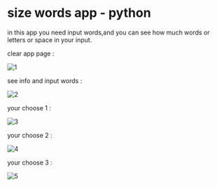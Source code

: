 # size words app - python
in this app you need input words,and you can see how much words or letters or space in your input.


clear app page :
                                        
![1](https://user-images.githubusercontent.com/59862302/174899423-adda1d0f-6b4a-4519-9786-80fe985c1bcd.jpg)

see info and input words :
                                        
![2](https://user-images.githubusercontent.com/59862302/174899523-11dcd107-36a2-43e2-97f4-b69fe64032f4.jpg)

your choose 1 :
                                                                          
![3](https://user-images.githubusercontent.com/59862302/174899641-1106c479-f8e3-4f3f-89b2-919d6fdf90f2.jpg)

your choose 2 :
                                                                
![4](https://user-images.githubusercontent.com/59862302/174899727-c1a130d8-d22a-4ca6-b0b9-faf964d3ac4e.jpg)

your choose 3 :
                                       
![5](https://user-images.githubusercontent.com/59862302/174899799-db02c9da-a97b-48c3-80f3-d5c9f12ac82b.jpg)
                     
                                       
